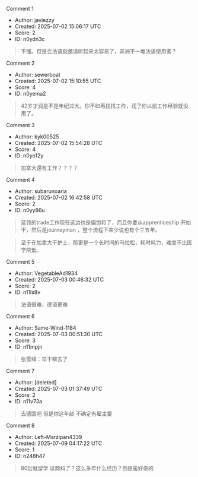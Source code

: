 Comment 1

- Author: javiezzy
- Created: 2025-07-02 15:06:17 UTC
- Score: 2
- ID: n0ydn3c

> 不懂。但是会法语就邀请听起来太容易了，非洲不一堆法语使用者？

Comment 2

- Author: sewerboat
- Created: 2025-07-02 15:10:55 UTC
- Score: 4
- ID: n0yema2

> 42岁才润是不是年纪过大。你不如再找找工作，润了你以前工作经验就没用了。

Comment 3

- Author: kyk00525
- Created: 2025-07-02 15:54:28 UTC
- Score: 4
- ID: n0yo12y

> 加拿大還有工作？？？？

Comment 4

- Author: subarunoaria
- Created: 2025-07-02 16:42:58 UTC
- Score: 2
- ID: n0yy86u

> 蓝领的trade工作现在这边也是偏饱和了，而且你要从apprenticeship 开始干，然后是journeyman ，整个流程下来少说也有个三五年。

> 至于在加拿大干护士，那更是一个长时间的马拉松，耗时耗力，难度不比医学院低。

Comment 5

- Author: VegetableAd1934
- Created: 2025-07-03 00:46:32 UTC
- Score: 2
- ID: n11ls8v

> 法语很难，德语更难

Comment 6

- Author: Same-Wind-1184
- Created: 2025-07-03 00:51:30 UTC
- Score: 3
- ID: n11mpjn

> 张雪峰：早干嘛去了

Comment 7

- Author: [deleted]
- Created: 2025-07-03 01:37:49 UTC
- Score: 2
- ID: n11v73a

> 去德国吧 但是你这年龄 不确定有雇主要

Comment 8

- Author: Left-Marzipan4339
- Created: 2025-07-09 04:17:22 UTC
- Score: 1
- ID: n248h47

> 80后就留学 读商科了？这么多年什么经历？倒是蛮好奇的

